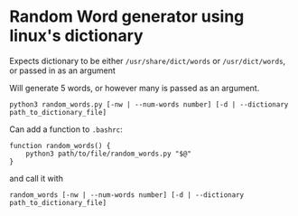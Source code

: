 # Random Word generator using linux's dictionary

Expects dictionary to be either `/usr/share/dict/words` or `/usr/dict/words`, or passed in as an argument

Will generate 5 words, or however many is passed as an argument.

```
python3 random_words.py [-nw | --num-words number] [-d | --dictionary path_to_dictionary_file]
```

Can add a function to `.bashrc`:
```
function random_words() {
    python3 path/to/file/random_words.py "$@"
}
```

and call it with 

```
random_words [-nw | --num-words number] [-d | --dictionary path_to_dictionary_file]
```
